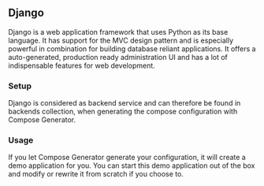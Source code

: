 ## Django
Django is a web application framework that uses Python as its base language. It has support for the MVC design pattern and is especially powerful in combination for building database reliant applications. It offers a auto-generated, production ready administration UI and has a lot of indispensable features for web development.

### Setup
Django is considered as backend service and can therefore be found in backends collection, when generating the compose configuration with Compose Generator.

### Usage
If you let Compose Generator generate your configuration, it will create a demo application for you. You can start this demo application out of the box and modify or rewrite it from scratch if you choose to.